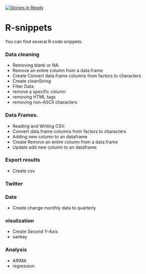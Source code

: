  [![Stories in Ready](https://badge.waffle.io/mgazzar/r-snippets.png?label=ready&title=Ready)](https://waffle.io/mgazzar/r-snippets) 
# R-snippets

You can find several R code snippets.

### Data cleaning

- Removing blank or NA.
- Remove an entire column from a data.frame
- Create Convert data.frame columns from factors to characters
- Create cleanString
- Filter Data
- remove a specific column
- removing HTML tags
- removing non-ASCII characters

### Data Frames.

- Reading and Writing CSV.
- Convert data.frame columns from factors to characters
- Adding new column to an dataframe
- Create Remove an entire column from a data.frame
- Update add new column to an dataframe 
 
### Export results
- Create csv


### Twitter 


### Date
- Create change monthly data to quarterly


### visulization 
- Create Second Y-Axis
- sankey

### Analysis
- ARIMA
- regression

